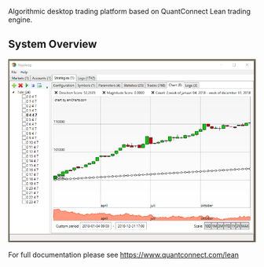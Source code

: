 Algorithmic desktop trading platform based on QuantConnect Lean trading engine.

## System Overview ##

![alt tag](Algoloop/Doc/Chart.png)

For full documentation please see https://www.quantconnect.com/lean